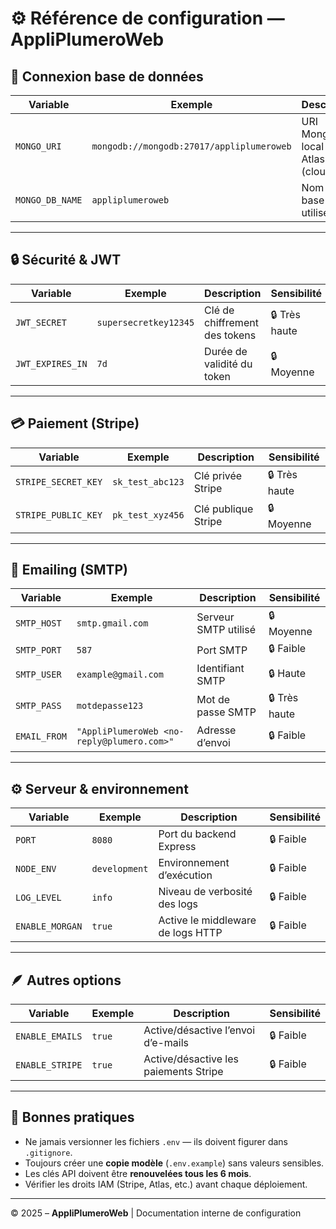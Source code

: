 # ⚙️ Référence de configuration — AppliPlumeroWeb

## 🔗 Connexion base de données

| Variable        | Exemple                                   | Description                        | Sensibilité |
| --------------- | ----------------------------------------- | ---------------------------------- | ----------- |
| `MONGO_URI`     | `mongodb://mongodb:27017/appliplumeroweb` | URI MongoDB local ou Atlas (cloud) | 🔒 Haute    |
| `MONGO_DB_NAME` | `appliplumeroweb`                         | Nom de la base utilisée            | 🔒 Faible   |

---

## 🔒 Sécurité & JWT

| Variable         | Exemple               | Description                   | Sensibilité   |
| ---------------- | --------------------- | ----------------------------- | ------------- |
| `JWT_SECRET`     | `supersecretkey12345` | Clé de chiffrement des tokens | 🔒 Très haute |
| `JWT_EXPIRES_IN` | `7d`                  | Durée de validité du token    | 🔒 Moyenne    |

---

## 💳 Paiement (Stripe)

| Variable            | Exemple          | Description         | Sensibilité   |
| ------------------- | ---------------- | ------------------- | ------------- |
| `STRIPE_SECRET_KEY` | `sk_test_abc123` | Clé privée Stripe   | 🔒 Très haute |
| `STRIPE_PUBLIC_KEY` | `pk_test_xyz456` | Clé publique Stripe | 🔒 Moyenne    |

---

## 📧 Emailing (SMTP)

| Variable     | Exemple                                    | Description          | Sensibilité   |
| ------------ | ------------------------------------------ | -------------------- | ------------- |
| `SMTP_HOST`  | `smtp.gmail.com`                           | Serveur SMTP utilisé | 🔒 Moyenne    |
| `SMTP_PORT`  | `587`                                      | Port SMTP            | 🔒 Faible     |
| `SMTP_USER`  | `example@gmail.com`                        | Identifiant SMTP     | 🔒 Haute      |
| `SMTP_PASS`  | `motdepasse123`                            | Mot de passe SMTP    | 🔒 Très haute |
| `EMAIL_FROM` | `"AppliPlumeroWeb <no-reply@plumero.com>"` | Adresse d’envoi      | 🔒 Faible     |

---

## ⚙️ Serveur & environnement

| Variable        | Exemple       | Description                       | Sensibilité |
| --------------- | ------------- | --------------------------------- | ----------- |
| `PORT`          | `8080`        | Port du backend Express           | 🔒 Faible   |
| `NODE_ENV`      | `development` | Environnement d’exécution         | 🔒 Faible   |
| `LOG_LEVEL`     | `info`        | Niveau de verbosité des logs      | 🔒 Faible   |
| `ENABLE_MORGAN` | `true`        | Active le middleware de logs HTTP | 🔒 Faible   |

---

## 🪶 Autres options

| Variable        | Exemple | Description                           | Sensibilité |
| --------------- | ------- | ------------------------------------- | ----------- |
| `ENABLE_EMAILS` | `true`  | Active/désactive l’envoi d’e-mails    | 🔒 Faible   |
| `ENABLE_STRIPE` | `true`  | Active/désactive les paiements Stripe | 🔒 Faible   |

---

## 🧱 Bonnes pratiques

- Ne jamais versionner les fichiers `.env` — ils doivent figurer dans `.gitignore`.
- Toujours créer une **copie modèle** (`.env.example`) sans valeurs sensibles.
- Les clés API doivent être **renouvelées tous les 6 mois**.
- Vérifier les droits IAM (Stripe, Atlas, etc.) avant chaque déploiement.

---

© 2025 – **AppliPlumeroWeb** | Documentation interne de configuration
